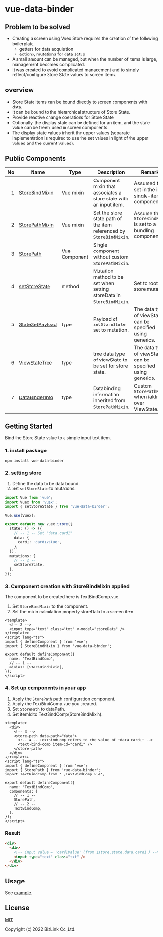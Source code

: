 # vue-data-binder

## Problem to be solved

- Creating a screen using Vuex Store requires the creation of the following boilerplate.
  - getters for data acquisition
  - actions, mutations for data setup
- A small amount can be managed, but when the number of items is large, management becomes complicated.
- It was created to avoid complicated management and to simply reflect/configure Store State values to screen items.

## overview

- Store State items can be bound directly to screen components with data.
- It can be bound to the hierarchical structure of Store State.
- Provide reactive change operations for Store State.
- Optionally, the display state can be defined for an item, and the state value can be freely used in screen components.
- The display state values inherit the upper values (separate implementation is required to use the set values in light of the upper values and the current values).

## Public Components

|  No | Name                                             | Type          | Description                                                           | Remarks                                                      |
| --: | ------------------------------------------------ | ------------- | --------------------------------------------------------------------- | ------------------------------------------------------------ |
|   1 | [StoreBindMixin](./src/mixins/StoreBindMixin.ts) | Vue mixin     | Component mixin that associates a store state with an input item.     | Assumed to be set in the input single-item component.        |
|   2 | [StorePathMixin](./src/mixins/StorePathMixin.ts) | Vue mixin     | Set the store state path of the item referenced by `StoreBindMixin`.  | Assume that `StoreBindMixin` is set to a bundling component. |
|   3 | [StorePath](./src/components/StorePath.ts)       | Vue Component | Single component without custom `StorePathMixin`.                     |                                                              |
|   4 | [setStoreState](./src/store/StoreControl.ts)     | method        | Mutation method to be set when setting storeData in `StoreBindMixin`. | Set to root store mutation.                                  |
|   5 | [StateSetPayload](./src/store/StoreControl.ts)   | type          | Payload of `setStoreState` set to mutation.                           | The data type of viewState can be specified using generics.  |
|   6 | [ViewStateTree](./src/store/ViewStateTree.ts)    | type          | tree data type of viewState to be set for store state.                | The data type of viewState can be specified using generics.  |
|   7 | [DataBinderInfo](./src/mixins/helper.ts)         | type          | Databinding information inherited from `StorePathMixin`.              | Custom `StorePathMixin` when taking over ViewState.          |

## Getting Started

Bind the Store State value to a simple input text item.

### 1. install package

```shell
npm install vue-data-binder
```

### 2. setting store

1. Define the data to be data bound.
2. Set `setStoreState` to mutations.

```ts
import Vue from 'vue';
import Vuex from 'vuex';
import { setStoreState } from 'vue-data-binder';

Vue.use(Vuex);

export default new Vuex.Store({
  state: () => ({
    // -- 1 -- Set "data.card1"
    data: {
      card1: 'card1Value',
    },
  }),
  mutations: {
    // -- 2 --
    setStoreState,
  },
});
```

### 3. Component creation with StoreBindMixin applied

The component to be created here is TextBindComp.vue.

1. Set `StoreBindMixin` to the component.
2. Set the mixin calculation property storeData to a screen item.

```vue
<template>
  <!-- 2 -->
  <input type="text" class="txt" v-model="storeData" />
</template>
<script lang="ts">
import { defineComponent } from 'vue';
import { StoreBindMixin } from 'vue-data-binder';

export default defineComponent({
  name: 'TextBindComp',
  // -- 1 --
  mixins: [StoreBindMixin],
});
</script>
```

### 4. Set up components in your app

1. Apply the `StorePath` path configuration component.
2. Apply the TextBindComp.vue you created.
3. Set `StorePath` to dataPath.
4. Set itemId to TextBindComp(StoreBindMixin).

```vue
<template>
  <div>
    <!-- 3 -->
    <store-path data-path="data">
      <!-- 4 -- TextBindComp refers to the value of "data.card1" -->
      <text-bind-comp item-id="card1" />
    </store-path>
  </div>
</template>
<script lang="ts">
import { defineComponent } from 'vue';
import { StorePath } from 'vue-data-binder';
import TextBindComp from './TextBindComp.vue';

export default defineComponent({
  name: 'TextBindComp',
  components: {
    // -- 1 --
    StorePath,
    // -- 2 --
    TextBindComp,
  },
});
</script>
```

### Result

```html
<div>
  <div>
    <!-- input value = 'card1Value' (from $store.state.data.card1 ) -->
    <input type="text" class="txt" />
  </div>
</div>
```

## Usage

See [example](./example/).

## License

[MIT](./LICENSE)

Copyright (c) 2022 BizLink Co.,Ltd.
